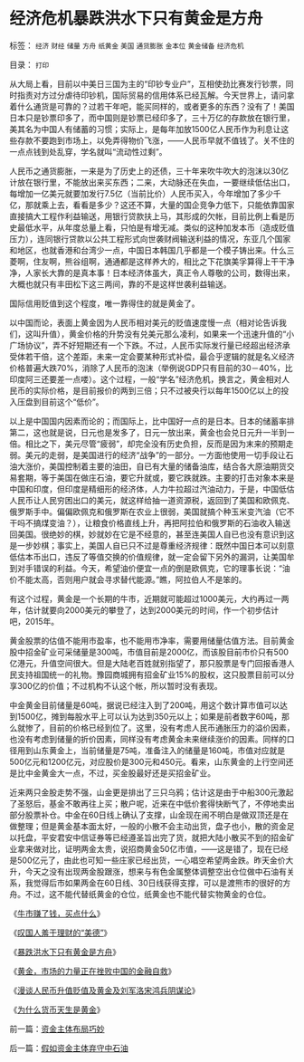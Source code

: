 # 经济危机暴跌洪水下只有黄金是方舟

标签： `经济` `财经` `储量` `方舟` `纸黄金` `美国` `通货膨胀` `金本位` `黄金储备` `经济危机` 

目录： `打印`

从大局上看，目前以中美日三国为主的“印钞专业户”，互相使劲比赛发行钞票，同时指责对方过分虐待印钞机，国际贸易的信用体系已经瓦解。今天世界上，请问拿着什么通货是可靠的？过若干年吧，能买同样的，或者更多的东西？没有了！美国日本只是钞票印多了，而中国则是钞票已经印多了，三十万亿的存款放在银行里，美其名为中国人有储蓄的习惯；实际上，是每年加放1500亿人民币作为利息让这些存款不要跑到市场上，以免弄得物价飞涨，——人民币早就不值钱了。关不住的一点点钱到处乱穿，学名就叫“流动性过剩”。



人民币之通货膨胀，一来是为了历史上的还债，三十年来吹牛吹大的泡沫以30亿计放在银行里，不能放出来买东西；二来，大动脉还在失血，一要继续低估出口，每增加一亿美元就要加发行7.5亿（当前比价）人民币买入，今年增加了多少千亿，那就乘上去，看看是多少？这还不算，大量的国企竞争力低下，只能依靠国家直接搞大工程作利益输送，用银行贷款扶上马，其形成的欠帐，目前比例上看是历史最低水平，从年度总量上看，只怕是有增无减。类似的这种加发本币（造成贬值压力），连同银行贷款以公共工程形式向世袭财阀输送利益的情况，东亚几个国家和地区，也就香港和台湾少一点，中国日本韩国几乎都是一个模子铸出来。什么三菱啊，住友啊，熊谷组啊，通通都是这样养大的，相比之下花旗美孚算得上干干净净，人家长大靠的是真本事！日本经济体虽大，真正令人尊敬的公司，数得出来，大概也就只有丰田松下这三两间，靠的不是这样世袭利益输送。



国际信用贬值到这个程度，唯一靠得住的就是黄金了。



以中国而论，表面上黄金因为人民币相对美元的贬值速度慢一点（相对论告诉我们，这叫升值），黄金价格的升势没有兑美元那么凌利，如果来一个迅速升值的“小广场协议”，弄不好短期还有一个下跌。不过，人民币实际发行量已经超出经济承受体若干倍，这个差距，未来一定会要某种形式补偿，最合乎逻辑的就是名义经济价格普遍大跌70%，消除了人民币的泡沫（举例说GDP只有目前的30－40%，比印度阿三还要差一点喽）。这个过程，一般“学名”经济危机，换言之，黄金相对人民币的实际价格，是目前报价的两到三倍；只不过被央行以每年1500亿以上的投入压盘到目前这个“低价”。



以上是中国国内因素而论的；而国际上，比中国好一点的是日本。日本的储蓄率排第二，这也就是说，日元也是发多了，日元一放出来，黄金也会兑日元升一半到一倍。相比之下，美元尽管“疲弱”，却完全没有历史负担，反而是因为末来的预期走弱。美元的走弱，是美国进行的经济“战争”的一部分。一方面他使用一切手段让石油大涨价，美国控制着主要的油田，自已有大量的储备油库，结合各大原油期货交易套期，等于美国在做庄石油，要它升就或，要它跌就跌。主要的打击对象本来是中国和印度，但印度是精细形的经济体，人力牛拉超过汽油动力，于是，中国低估人民币让人民穷困出口的美元，就这样给抽一道资源税，返回到了美国和欧佩克、俄罗斯手中。偏偏欧佩克和俄罗斯在农业上很弱，美国就搞个种玉米变汽油（它不干吗不搞煤变油？），让粮食价格直线上升，再把阿拉伯和俄罗斯的石油收入输送回美国。很绝妙的棋，妙就妙在它是不经意的，甚至连美国人自已也没有意识到这是一步妙棋；事实上，美国人自已只不过是尊重经济规律：既然中国日本可以刻意低估本币出口，违反了等值交换的价值规律，就一定会留下另外的漏洞，让美国牟到对手错误的利益。今天，希望油价便宜一点的倒是欧佩克，它的理事长说：“油价不能太高，否则用户就会寻求替代能源。”瞧，阿拉伯人不是笨的。



有这个过程，黄金是一个长期的牛市，近期就可能超过1000美元，大约再过一两年，估计就要向2000美元的攀登了，达到2000美元的时间，作一个初步估计吧，2015年。



黄金股票的估值不能用市盈率，也不能用市净率，需要用储量估值方法。目前黄金股中招金矿业可采储量是300吨，市值目前是2000亿，而该股目前市价只有500亿港元，升值空间很大。但是大陆老百姓就别指望了，那只股票是专门回报香港人民支持祖国统一的礼物。豫园商城拥有招金矿业15%的股权，这只股票目前可以分享300亿的价值；不过机构不认这个帐，所以暂时没有表现。



中金黄金目前储量是60吨，据说已经注入到了200吨，用这个数计算市值可以达到1500亿，摊到每股水平上可以认为达到350元以上；如果是前者数字60吨，那么就惨了，目前的价格已经到位了。这里，没有考虑人民币通胀压力的溢价因素，也没有考虑到储量的折价因素，同样没有考虑黄金未来继续涨价的因素。同样的口径用到山东黄金上，当前储量是75吨，准备注入的储量是160吨，市值对应就是500亿元和1200亿元，对应股价是300元和450元。看来，山东黄金的上行空间还是比中金黄金大一点，不过，买金股最好还是买招金矿业。



近来两只金股走势不强，山金更是排出了三只乌鸦；估计这是由于中船300元激起了圣怒后，基金不敢再往上买；散户呢，近来在中低价套得快断气了，不停地卖出部分股票补仓。中金在60日线上确认了支撑，山金现在闹不明白是做双顶还是在做整理；但是黄金基本面太好，一般的小散不会主动出货，盘子也小，散的资金足以托盘，平安君安中信证券等已经遵圣旨出完了货，就把大陆小散买不到的招金矿业拿来做对比，证明两金太贵，说招商黄金50亿市值，——这是错了，现在已经是500亿元了，由此也可知一些庄家已经出货，一心唱空希望两金跌。昨天金价大升，今天之没有出现两金股跟涨，想来与有色金属整体调整空出仓位做中石油有关系，我觉得后市如果两金在60日线、30日线获得支撑，可以是渡熊市的很好的方舟。不过，这不能代替纸黄金的仓位，纸黄金也不能代替实物黄金的仓位。



《[牛市赚了钱，买点什么](../../../2007/9/23/有钱，给自已，给家庭买点保险.md)》

《[叹国人羞于理财的“美德”](../../../2007/10/27/黄金暴升，叹国人羞于理财的“美德”？.md)》

《[暴跌洪水下只有黄金是方舟](../../../2007/11/1/经济危机暴跌洪水下只有黄金是方舟.md)》

《[黄金，市场的力量正在挫败中国的金融自救](../../../2007/11/7/黄金，市场的力量正在挫败自救.md)》

《[漫谈人民币升值贬值及黄金及刘军洛宋鸿兵阴谋论](../../../2007/10/28/漫谈人民币升值贬值及黄金及刘军洛宋鸿兵阴谋论.md)》

《[为什么货币天生是黄金](../../../2008/12/10/为什么货币天生是黄金.md)》



前一篇：[资金主体布局巧妙](../../../2007/11/1/资金主体布局巧妙.md)

后一篇：[假如资金主体弃守中石油](../../../2007/11/2/假如资金主体弃守中石油.md)